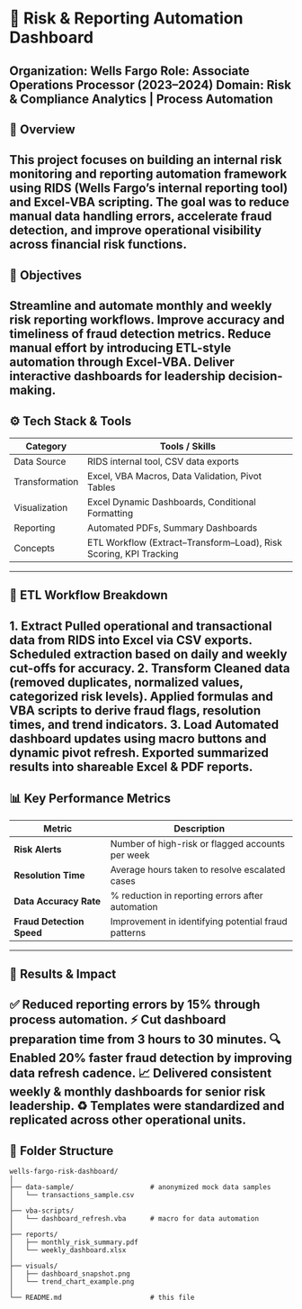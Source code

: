 # :jigsaw: Risk & Reporting Automation Dashboard 
**Organization:** Wells Fargo 
**Role:** Associate Operations Processor (2023–2024) 
**Domain:** Risk & Compliance Analytics | Process Automation 
---
## :blue_book: Overview 
This project focuses on building an internal **risk monitoring and reporting automation** framework using **RIDS** (Wells Fargo’s internal reporting tool) and **Excel-VBA scripting**. 
The goal was to reduce manual data handling errors, accelerate fraud detection, and improve operational visibility across financial risk functions.
---
## :dart: Objectives 
Streamline and automate monthly and weekly **risk reporting workflows**. 
Improve accuracy and timeliness of **fraud detection metrics**. 
Reduce manual effort by introducing **ETL-style automation** through Excel-VBA. 
Deliver interactive dashboards for leadership decision-making.
---
## :gear: Tech Stack & Tools 
| Category | Tools / Skills |
|-----------|----------------|
| Data Source | RIDS internal tool, CSV data exports |
| Transformation | Excel, VBA Macros, Data Validation, Pivot Tables |
| Visualization | Excel Dynamic Dashboards, Conditional Formatting |
| Reporting | Automated PDFs, Summary Dashboards |
| Concepts | ETL Workflow (Extract–Transform–Load), Risk Scoring, KPI Tracking |
---
## :arrows_counterclockwise: ETL Workflow Breakdown 
**1. Extract** 
Pulled operational and transactional data from RIDS into Excel via CSV exports. 
Scheduled extraction based on daily and weekly cut-offs for accuracy.
**2. Transform** 
Cleaned data (removed duplicates, normalized values, categorized risk levels). 
Applied formulas and VBA scripts to derive **fraud flags**, **resolution times**, and **trend indicators**.
**3. Load** 
Automated dashboard updates using macro buttons and dynamic pivot refresh. 
Exported summarized results into shareable Excel & PDF reports.
---
## :bar_chart: Key Performance Metrics 
| Metric | Description |
|--------|--------------|
| **Risk Alerts** | Number of high-risk or flagged accounts per week |
| **Resolution Time** | Average hours taken to resolve escalated cases |
| **Data Accuracy Rate** | % reduction in reporting errors after automation |
| **Fraud Detection Speed** | Improvement in identifying potential fraud patterns |
---
## :rocket: Results & Impact 
:white_check_mark: **Reduced reporting errors by 15%** through process automation. 
:zap: **Cut dashboard preparation time from 3 hours to 30 minutes.** 
:mag: Enabled **20% faster fraud detection** by improving data refresh cadence. 
:chart_with_upwards_trend: Delivered consistent weekly & monthly dashboards for senior risk leadership. 
:recycle: Templates were **standardized and replicated** across other operational units.
---
## :file_folder: Folder Structure 
```plaintext
wells-fargo-risk-dashboard/
│
├── data-sample/                   # anonymized mock data samples
│   └── transactions_sample.csv
│
├── vba-scripts/
│   └── dashboard_refresh.vba      # macro for data automation
│
├── reports/
│   ├── monthly_risk_summary.pdf
│   └── weekly_dashboard.xlsx
│
├── visuals/
│   ├── dashboard_snapshot.png
│   └── trend_chart_example.png
│
└── README.md                      # this file






